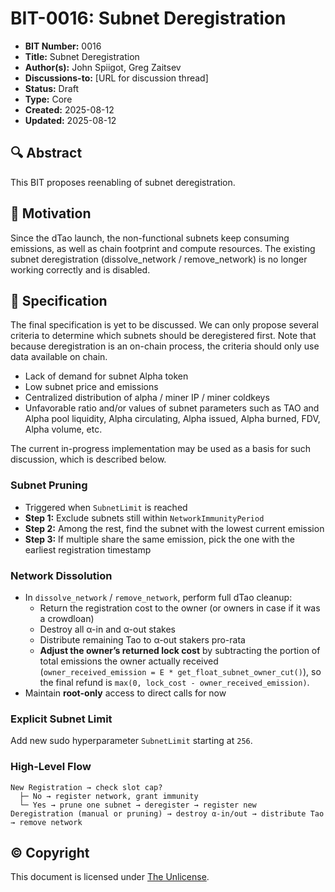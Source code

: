 # BIT-0016: Subnet Deregistration

- **BIT Number:** 0016
- **Title:** Subnet Deregistration
- **Author(s):** John Spiigot, Greg Zaitsev
- **Discussions-to:** [URL for discussion thread]
- **Status:** Draft
- **Type:** Core
- **Created:** 2025-08-12
- **Updated:** 2025-08-12

## 🔍 Abstract

This BIT proposes reenabling of subnet deregistration.

## 🔧 Motivation

Since the dTao launch, the non-functional subnets keep consuming emissions, as well as chain footprint and compute resources. The existing subnet deregistration (dissolve_network / remove_network) is no longer working correctly and is disabled.

## 🧪 Specification

The final specification is yet to be discussed. We can only propose several criteria to determine which subnets should be deregistered first. Note that because deregistration is an on-chain process, the criteria should only use data available on chain.

- Lack of demand for subnet Alpha token
- Low subnet price and emissions
- Centralized distribution of alpha / miner IP / miner coldkeys
- Unfavorable ratio and/or values of subnet parameters such as TAO and Alpha pool liquidity, Alpha circulating, Alpha issued, Alpha burned, FDV, Alpha volume, etc.

The current in-progress implementation may be used as a basis for such discussion, which is described below.

### Subnet Pruning
- Triggered when `SubnetLimit` is reached
- **Step 1:** Exclude subnets still within `NetworkImmunityPeriod`  
- **Step 2:** Among the rest, find the subnet with the lowest current emission  
- **Step 3:** If multiple share the same emission, pick the one with the earliest registration timestamp  

### Network Dissolution 

- In `dissolve_network` / `remove_network`, perform full dTao cleanup:
  - Return the registration cost to the owner (or owners in case if it was a crowdloan)
  - Destroy all α-in and α-out stakes  
  - Distribute remaining Tao to α-out stakers pro-rata
  - **Adjust the owner’s returned lock cost** by subtracting the portion of total emissions the owner actually received (`owner_received_emission = E * get_float_subnet_owner_cut()`), so the final refund is `max(0, lock_cost - owner_received_emission)`.
- Maintain **root-only** access to direct calls for now

### Explicit Subnet Limit
Add new sudo hyperparameter `SubnetLimit` starting at `256`.

### High-Level Flow

```text
New Registration → check slot cap?
  ├─ No → register network, grant immunity
  └─ Yes → prune one subnet → deregister → register new
Deregistration (manual or pruning) → destroy α-in/out → distribute Tao → remove network
```

## © Copyright

This document is licensed under [The Unlicense](https://unlicense.org/).
